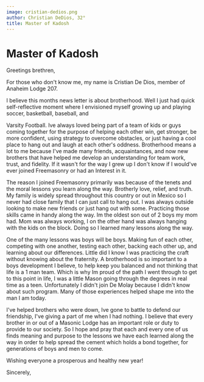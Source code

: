```yaml
---
image: cristian-dedios.png
author: Christian DeDios, 32°
title: Master of Kadosh
---
```


# Master of Kadosh

Greetings brethren, 

For those who don't know me, my name is Cristian De Dios, member of Anaheim Lodge 207.

I believe this months news letter is about brotherhood. Well I just had quick self-reflective moment where I envisioned myself growing up and playing soccer, basketball, baseball, and 

Varsity Football. Ive always loved being part of a team of kids or guys coming together for the purpose of helping each other win, get stronger, be more confident, using strategy to overcome obstacles, or just having a cool place to hang out and laugh at each other's oddness. Brotherhood means a lot to me because I've made many friends, acquaintances, and now new brothers that have helped me develop an understanding for team work, trust, and fidelity. If it wasn't for the way I grew up I don't know if I would've ever joined Freemasonry or had an Interest in it. 

The reason I joined Freemasonry primarily was because of the tenets and the moral lessons you learn along the way. Brotherly love, relief, and truth. My family is widely spread throughout this country or out in Mexico so I never had close family that I can just call to hang out. I was always outside looking to make new friends or just hang out with some. Practicing those skills came in handy along the way. Im the oldest son out of 2 boys my mom had. Mom was always working, I on the other hand was always hanging with the kids on the block. Doing so I learned many lessons along the way. 

One of the many lessons was boys will be boys. Making fun of each other, competing with one another, testing each other, backing each other up, and learning about our differences. Little did I know I was practicing the craft without knowing about the fraternity. A brotherhood is so important to a boys development I believe, to help keep you balanced and not thinking that life is a 1 man team. Which is why Im proud of the path I went through to get to this point in life, I was a little Mason going through the degrees in real time as a teen. Unfortunately I didn't join De Molay because I didn't know about such program. Many of those experiences helped shape me into the man I am today. 

I've helped brothers who were down, Ive gone to battle to defend our friendship, I've giving a part of me when I had nothing. I believe that every brother in or out of a Masonic Lodge has an important role or duty to provide to our society. So I hope and pray that each and every one of us finds meaning and purpose to the lessons we have each learned along the way in order to help spread the cement which holds a bond together, for generations of boys and men to come. 

Wishing everyone a prosperous and healthy new year! 

Sincerely, 